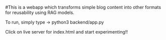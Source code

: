 #This is a webapp which transforms simple blog content into other formats for reusability using RAG models.

To run, simply type -> python3 backend/app.py

Click on live server for index.html and start experimenting!!

